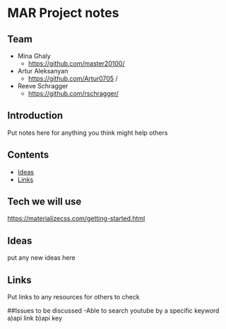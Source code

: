 # MAR Project notes
## Team
- Mina Ghaly
    - https://github.com/master20100/
- Artur Aleksanyan
    - https://github.com/Artur0705 /
- Reeve Schragger
    - https://github.com/rschragger/
    
## Introduction
Put notes here for anything you think might help others

## Contents

- [Ideas](#Ideas)
- [Links](#Links)

## Tech we will use
https://materializecss.com/getting-started.html



## Ideas
put any new ideas here

## Links
Put links to any resources for others to check


##Issues to be discussed
-Able to search youtube by a specific keyword
   a)api link
   b)api key